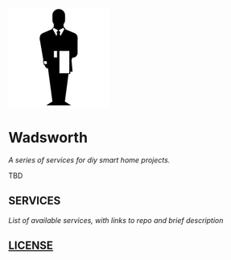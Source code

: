 ![butler](https://github.com/Svinci131/wadsworth/blob/master/assets/butler.png?raw=true)

# Wadsworth

*A series of services for diy smart home projects.*

TBD

## SERVICES

*List of available services, with links to repo and brief description*


## [LICENSE](https://github.com/Svinci131/wadsworth/blob/master/LICENSE)
